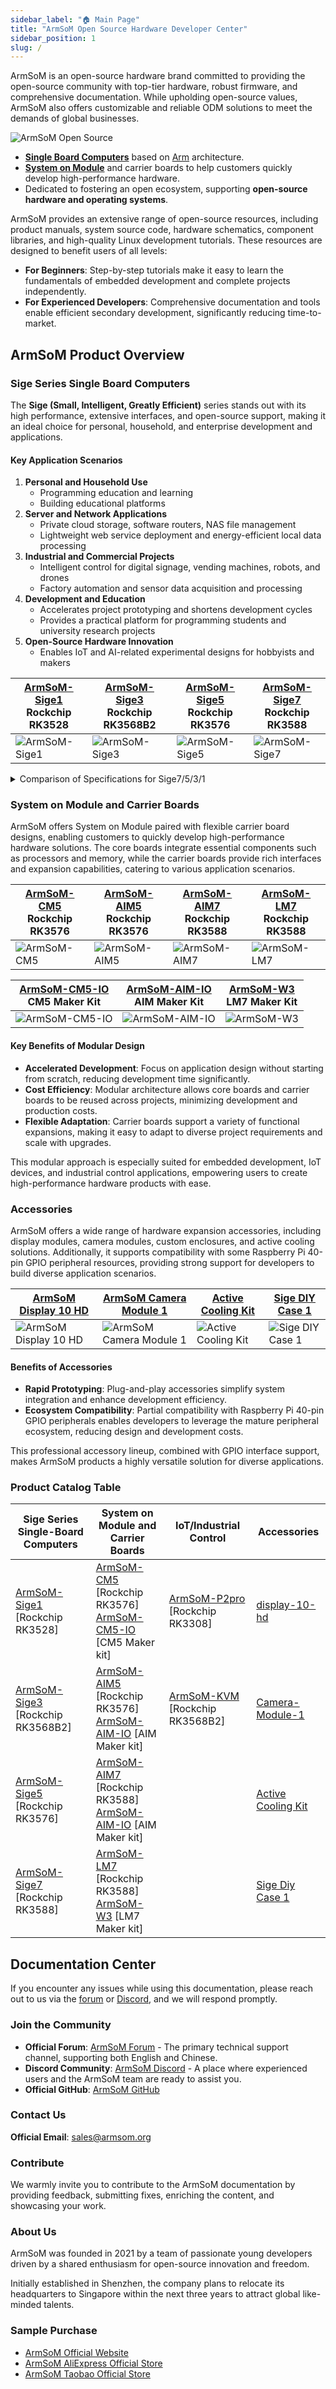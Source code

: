 ```yaml
---
sidebar_label: "🏠 Main Page"
title: "ArmSoM Open Source Hardware Developer Center"
sidebar_position: 1
slug: /
---
```


ArmSoM is an open-source hardware brand committed to providing the open-source community with top-tier hardware, robust firmware, and comprehensive documentation. While upholding open-source values, ArmSoM also offers customizable and reliable ODM solutions to meet the demands of global businesses.  

![ArmSoM Open Source](/img/banana.png)  

- **[Single Board Computers](#sige-series-single-board-computers)** based on [Arm](https://www.arm.com) architecture.  
- **[System on Module](#system-on-module-and-carrier-boards)** and carrier boards to help customers quickly develop high-performance hardware.  
- Dedicated to fostering an open ecosystem, supporting **open-source hardware and operating systems**.  

ArmSoM provides an extensive range of open-source resources, including product manuals, system source code, hardware schematics, component libraries, and high-quality Linux development tutorials. These resources are designed to benefit users of all levels:  

- **For Beginners**: Step-by-step tutorials make it easy to learn the fundamentals of embedded development and complete projects independently.  
- **For Experienced Developers**: Comprehensive documentation and tools enable efficient secondary development, significantly reducing time-to-market.  

## ArmSoM Product Overview  

### Sige Series Single Board Computers  

The **Sige (Small, Intelligent, Greatly Efficient)** series stands out with its high performance, extensive interfaces, and open-source support, making it an ideal choice for personal, household, and enterprise development and applications.  

#### Key Application Scenarios  

1. **Personal and Household Use**  
   - Programming education and learning  
   - Building educational platforms  
2. **Server and Network Applications**  
   - Private cloud storage, software routers, NAS file management  
   - Lightweight web service deployment and energy-efficient local data processing  
3. **Industrial and Commercial Projects**  
   - Intelligent control for digital signage, vending machines, robots, and drones  
   - Factory automation and sensor data acquisition and processing  
4. **Development and Education**  
   - Accelerates project prototyping and shortens development cycles  
   - Provides a practical platform for programming students and university research projects  
5. **Open-Source Hardware Innovation**  
   - Enables IoT and AI-related experimental designs for hobbyists and makers  

| [ArmSoM-Sige1](./armsom-sige1)  <br/> Rockchip RK3528 | [ArmSoM-Sige3](./armsom-sige3)  <br/> Rockchip RK3568B2 | [ArmSoM-Sige5](./armsom-sige5)  <br/> Rockchip RK3576 | [ArmSoM-Sige7](./armsom-sige7)  <br/> Rockchip RK3588 |  
| -------------------- | -------------------- | -------------------- | -------------------- |  
| ![ArmSoM-Sige1](/img/sige/armsom-sige1.png) | ![ArmSoM-Sige3](/img/sige/armsom-sige3.png) | ![ArmSoM-Sige5](/img/sige/armsom-sige5.png) | ![ArmSoM-Sige7](/img/sige/armsom-sige7.png) |  

<details>
    <summary>
       Comparison of Specifications for Sige7/5/3/1
    </summary>

|        | Sige7  | Sige5 | Sige3 |Sige1 |
| --------- | ----- | --- |--- | --- | 
| SoC Process | 8nm | 8nm | 22nm | 28nm |  
| CPU | Rockchip RK3588 <br/> Cortex-A76 x4 @2.4GHz and Cortex-A55 x4 @1.8GHz |  Rockchip RK3576 <br/> Cortex-A72 x4 @2.2GHz and Cortex-A53 x4 @1.8GHz  | Rockchip RK3568B2 <br/> Cortex-A55 x4 @2GHz | Rockchip RK3528 <br/> Cortex-A53 x4 @2GHz | 
| GPU | ARM Mali-G610 MP4  | ARM Mali G52 MC3 GPU | Arm Mali‑G52‑2EE | ARM Mali-450 GPU |
| NPU | 6TOPS@INT8(3 NPU core)  | 6TOPS@INT8(2 NPU core) | 1TOP@INT8 | - |
| RAM | 4GB/8GB/16GB/32GB 64-bit LPDDR4x | 4/8/16GB 32-bit LPDDR4x | 2/4GB 32-bit LPDDR4x |  2/4GB 32-bit LPDDR4x|
| eMMC| 64GB/128GB eMMC | 32/128GB eMMC| 32GB eMMC | 8 eMMC |
| TF Card | Molex Slot, Spec Version 2.x/3.x/4.x(SDSC/SDHC/SDXC)| Yes| Yes |   Yes|
| Output | 1x HDMI 2.1, supports 8K@60fps <br/> 1x MIPI DSI up to 4K@60fps <br/> 1x DP 1.4 up to 8K@30fps | 1x HDMI 2.1, supports 4K@120fps <br/> 1x MIPI DSI, up to 2K@60fps <br/>  1x DP1.4, up to 4K@120fps | 1x MIPI DSI up to 2K@60fps <br/> 1x HDMI OUT2.0, supports 4K@60fps |  1x HDMI OUT2.0b, supports 4K@60fps|
| Decoder |  8K@60fps H.265/VP9/AVS2 <br/> 8K@30fps H.264 AVC/MVC <br/> 4K@60fps AV1 <br/> 1080P@60fps MPEG-2/-1/VC-1/VP8|  H.264, H.265, VP9, AV1 and AVS2 etc. up to 8K@30fps or4K@120fps| 4KP60 H.265/H.264/VP9  |  H.265, H.264, AVS2 4K@60fps|
| Encoder | 8K@30fps H.265 / H.264| H.264 and H.265 up to 4K@60fps| 1080P60 H.264/H.265 | H.264 and H.265 up to1080@60fps|
| Wi-Fi | AP6275P Wi-Fi 6 Module <br/> 802.11a/b/g/n/ac/ax, 2T2R MIMO with RSDB | SYN43752 Wi-Fi 6 Module <br/> 802.11a/b/g/n/ac/ax, 2T2R MIMO with RSDB |   SYN43752 Wi-Fi 6 Module <br/> 802.11a/b/g/n/ac/ax, 2T2R MIMO with RSDBs | SYN43752 Wi-Fi 6 Module <br/> 802.11a/b/g/n/ac/ax, 2T2R MIMO with RSDBs|
| PCIE | PCIe 3.0 4-lanes <br/> M.2 Key M 2280 NVMe SSD Supported | PCIe 2.1 1-lanes <br/> M.2 Key M 2280 NVMe SSD Supported | PCIe 3.0 2-lanes <br/> M.2 Key M 2280 NVMe SSD Supported |  - |
| Ethernet | 2x 2.5G Ethernet |   2x Gigabit Ethernet| Gigabit Ethernet & 2.5G Ethernet| Gigabit Ethernet & 2.5G Ethernet|
| USB Host | 1x USB 3.0 & 1x USB 2.0 | 1x USB 3.0 & 1x USB 2.0| 1x USB 3.0 & 1x USB 2.0  | 2x USB 2.0|
| USB-C | 1x USB-C Power jack & 1x USB Type-C 3.0（DP1.4/OTG） | 1x USB-C Power jack & 1x USB Type-C 3.0（DP1.4/OTG）| 1x USB-C Power jack & 1x USB3.0 OTG |  1x USB-C Power jack & 1x USB2.0 OTG|
| MIPI CSI/DSI | 2x 4-lane MIPI CSI <br/> 1x 4-lane MIPI DSI | 2x 4-lane MIPI CSI <br/> 1x 4-lane MIPI DSI | 1x 4-lane MIPI CSI <br/> 1x 4-lane MIPI DSI  |   -|
| 40-PIN Header| yes | yes | yes | yes |
| LEDs | 2x LEDs | 2x LEDs |2x LEDs |  2x LEDs|
|Board Dimensions| 92mm × 62mm x 14.6mm | 92mm × 62mm x 14.6mm | 92mm × 62mm x 14.6mm | 92mm × 62mm x 14.6mm |

</details>

### System on Module and Carrier Boards  

ArmSoM offers System on Module paired with flexible carrier board designs, enabling customers to quickly develop high-performance hardware solutions. The core boards integrate essential components such as processors and memory, while the carrier boards provide rich interfaces and expansion capabilities, catering to various application scenarios.  

| [ArmSoM-CM5](./armsom-cm5) <br/> Rockchip RK3576 | [ArmSoM-AIM5](./armsom-aim5) <br/> Rockchip RK3576 | [ArmSoM-AIM7](./armsom-aim7) <br/> Rockchip RK3588 | [ArmSoM-LM7](./armsom-lm7) <br/> Rockchip RK3588 |  
| -------------------- | -------------------- | -------------------- | -------------------- |  
| ![ArmSoM-CM5](/img/cm/armsom-cm5.png) | ![ArmSoM-AIM5](/img/aim/armsom-aim5.png) | ![ArmSoM-AIM7](/img/aim/armsom-aim5.png) | ![ArmSoM-LM7](/img/lm/armsom-lm7.png) |  

| [ArmSoM-CM5-IO](./armsom-cm5-io) <br/> CM5 Maker Kit | [ArmSoM-AIM-IO](./armsom-aimio) <br/> AIM Maker Kit | [ArmSoM-W3](./armsom-w3) <br/> LM7 Maker Kit |  
| -------------------- | -------------------- | -------------------- |  
| ![ArmSoM-CM5-IO](/img/cm/armsom-cm5-io.png) | ![ArmSoM-AIM-IO](/img/aim/armsom-aim-io.png) | ![ArmSoM-W3](/img/lm/armsom-w3.png) |  

#### Key Benefits of Modular Design  

- **Accelerated Development**: Focus on application design without starting from scratch, reducing development time significantly.  
- **Cost Efficiency**: Modular architecture allows core boards and carrier boards to be reused across projects, minimizing development and production costs.  
- **Flexible Adaptation**: Carrier boards support a variety of functional expansions, making it easy to adapt to diverse project requirements and scale with upgrades.  

This modular approach is especially suited for embedded development, IoT devices, and industrial control applications, empowering users to create high-performance hardware products with ease.  

### Accessories  

ArmSoM offers a wide range of hardware expansion accessories, including display modules, camera modules, custom enclosures, and active cooling solutions. Additionally, it supports compatibility with some Raspberry Pi 40-pin GPIO peripheral resources, providing strong support for developers to build diverse application scenarios. 

| [ArmSoM Display 10 HD](./armsom-display-10-hd) | [ArmSoM Camera Module 1](./armsom-camera-module1) | [Active Cooling Kit](./sige-active-cooling-kit) | [Sige DIY Case 1](./sige-diy-case1) |  
| --------- | --------- | --------- | --------- |  
| ![ArmSoM Display 10 HD](/img/accessories/armsom-display-10hd.png) | ![ArmSoM Camera Module 1](/img/accessories/armsom-camera-module1-real.png) | ![Active Cooling Kit](/img/accessories/sige-active-cooling-fan-real.png) | ![Sige DIY Case 1](/img/accessories/sige-diy-case.png) |  

#### Benefits of Accessories  

- **Rapid Prototyping**: Plug-and-play accessories simplify system integration and enhance development efficiency.  
- **Ecosystem Compatibility**: Partial compatibility with Raspberry Pi 40-pin GPIO peripherals enables developers to leverage the mature peripheral ecosystem, reducing design and development costs.  

This professional accessory lineup, combined with GPIO interface support, makes ArmSoM products a highly versatile solution for diverse applications.  

### Product Catalog Table  
| **Sige Series Single-Board Computers** | **System on Module and Carrier Boards** | **IoT/Industrial Control** | **Accessories** |  
|---------|--------------|--------------|---------|  
|[ArmSoM-Sige1](./armsom-sige1)  [Rockchip RK3528]|[ArmSoM-CM5](./armsom-cm5)  [Rockchip RK3576] <br/> [ArmSoM-CM5-IO](./armsom-cm5-io)  [CM5 Maker kit]|[ArmSoM-P2pro](./armsom-p2pro)  [Rockchip RK3308] | [display-10-hd](./armsom-display-10-hd)|
|[ArmSoM-Sige3](./armsom-sige3)  [Rockchip RK3568B2]|[ArmSoM-AIM5](./armsom-aim5)  [Rockchip RK3576] <br/> [ArmSoM-AIM-IO](./armsom-aimio)  [AIM Maker kit]|[ArmSoM-KVM](./armsom-kvm)  [Rockchip RK3568B2] | [Camera-Module-1](./armsom-camera-module1)	|
|[ArmSoM-Sige5](./armsom-sige5)  [Rockchip RK3576]|[ArmSoM-AIM7](./armsom-aim7)  [Rockchip RK3588] <br/> [ArmSoM-AIM-IO](./armsom-aimio)  [AIM Maker kit]|  | [Active Cooling Kit](./sige-active-cooling-kit) |
|[ArmSoM-Sige7](./armsom-sige7)  [Rockchip RK3588]|[ArmSoM-LM7](./armsom-lm7)  [Rockchip RK3588]<br/> [ArmSoM-W3](./armsom-w3)  [LM7 Maker kit]| |  [Sige Diy Case 1](./sige-diy-case1)  |

## Documentation Center  

If you encounter any issues while using this documentation, please reach out to us via the [forum](http://forum.armsom.org/) or [Discord](https://discord.gg/THfTEatpfK), and we will respond promptly.  

### Join the Community  

- **Official Forum**: [ArmSoM Forum](http://forum.armsom.org/) - The primary technical support channel, supporting both English and Chinese.  
- **Discord Community**: [ArmSoM Discord](https://discord.gg/THfTEatpfK) - A place where experienced users and the ArmSoM team are ready to assist you.  
- **Official GitHub**: [ArmSoM GitHub](https://github.com/armsom)  

### Contact Us  

**Official Email**: sales@armsom.org  

### Contribute  

We warmly invite you to contribute to the ArmSoM documentation by providing feedback, submitting fixes, enriching the content, and showcasing your work.  

### About Us  

ArmSoM was founded in 2021 by a team of passionate young developers driven by a shared enthusiasm for open-source innovation and freedom.  

Initially established in Shenzhen, the company plans to relocate its headquarters to Singapore within the next three years to attract global like-minded talents.  

### Sample Purchase  

- [ArmSoM Official Website](https://www.armsom.org/category/all-products)  
- [ArmSoM AliExpress Official Store](https://www.aliexpress.com/store/1102800175)  
- [ArmSoM Taobao Official Store](https://armsom.taobao.com/)  